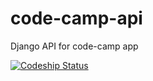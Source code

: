 # code-camp-api
Django API for code-camp app

[ ![Codeship Status](https://codeship.com/projects/cecfd3e0-e641-0132-c7f8-46daeabcd7f9/status?branch=master)](https://codeship.com/projects/82219)
